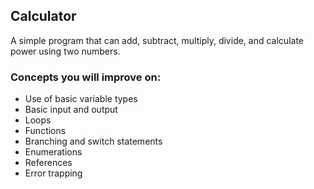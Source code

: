 ## Calculator
A simple program that can add, subtract, multiply, divide, and calculate power using two numbers.

### Concepts you will improve on:

- Use of basic variable types
- Basic input and output
- Loops
- Functions
- Branching and switch statements
- Enumerations
- References
- Error trapping
